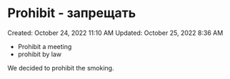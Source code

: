 # Prohibit - запрещать

Created: October 24, 2022 11:10 AM
Updated: October 25, 2022 8:36 AM

- Prohibit a meeting
- prohibit by law

We decided to prohibit the smoking.